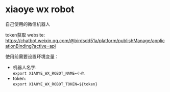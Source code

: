 # xiaoye wx robot

自己使用的微信机器人

token获取 website: https://chatbot.weixin.qq.com/@birdsdd51a/platform/publishManage/applicationBinding?active=api

使用前需要设置环境变量：

- 机器人名字:  
  `export XIAOYE_WX_ROBOT_NAME=小也`
- token:  
  `export XIAOYE_WX_ROBOT_TOKEN=${token}`

